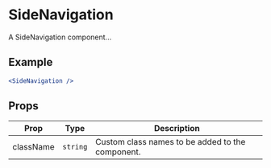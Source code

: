 # SideNavigation

A SideNavigation component...

## Example

```jsx
<SideNavigation />
```

## Props

| Prop      | Type     | Description                                      |
| --------- | -------- | ------------------------------------------------ |
| className | `string` | Custom class names to be added to the component. |
